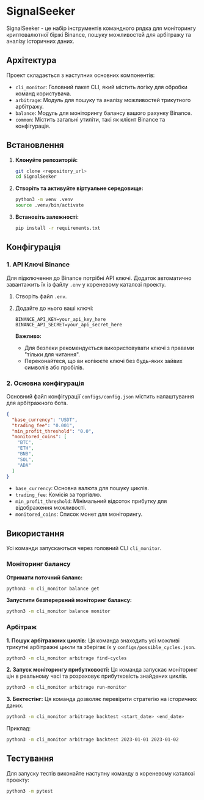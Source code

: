 # SignalSeeker

SignalSeeker - це набір інструментів командного рядка для моніторингу криптовалютної біржі Binance, пошуку можливостей для арбітражу та аналізу історичних даних.

## Архітектура

Проект складається з наступних основних компонентів:

- `cli_monitor`: Головний пакет CLI, який містить логіку для обробки команд користувача.
- `arbitrage`: Модуль для пошуку та аналізу можливостей трикутного арбітражу.
- `balance`: Модуль для моніторингу балансу вашого рахунку Binance.
- `common`: Містить загальні утиліти, такі як клієнт Binance та конфігурація.

## Встановлення

1.  **Клонуйте репозиторій:**
    ```bash
    git clone <repository_url>
    cd SignalSeeker
    ```

2.  **Створіть та активуйте віртуальне середовище:**
    ```bash
    python3 -m venv .venv
    source .venv/bin/activate
    ```

3.  **Встановіть залежності:**
    ```bash
    pip install -r requirements.txt
    ```

## Конфігурація

### 1. API Ключі Binance

Для підключення до Binance потрібні API ключі. Додаток автоматично завантажить їх із файлу `.env` у кореневому каталозі проекту.

1.  Створіть файл `.env`.
2.  Додайте до нього ваші ключі:

    ```
    BINANCE_API_KEY=your_api_key_here
    BINANCE_API_SECRET=your_api_secret_here
    ```

    **Важливо:**
    *   Для безпеки рекомендується використовувати ключі з правами "тільки для читання".
    *   Переконайтеся, що ви копіюєте ключі без будь-яких зайвих символів або пробілів.

### 2. Основна конфігурація

Основний файл конфігурації `configs/config.json` містить налаштування для арбітражного бота.

```json
{
  "base_currency": "USDT",
  "trading_fee": "0.001",
  "min_profit_threshold": "0.0",
  "monitored_coins": [
    "BTC",
    "ETH",
    "BNB",
    "SOL",
    "ADA"
  ]
}
```

-   `base_currency`: Основна валюта для пошуку циклів.
-   `trading_fee`: Комісія за торгівлю.
-   `min_profit_threshold`: Мінімальний відсоток прибутку для відображення можливості.
-   `monitored_coins`: Список монет для моніторингу.

## Використання

Усі команди запускаються через головний CLI `cli_monitor`.

### Моніторинг балансу

**Отримати поточний баланс:**
```bash
python3 -m cli_monitor balance get
```

**Запустити безперервний моніторинг балансу:**
```bash
python3 -m cli_monitor balance monitor
```

### Арбітраж

**1. Пошук арбітражних циклів:**
Ця команда знаходить усі можливі трикутні арбітражні цикли та зберігає їх у `configs/possible_cycles.json`.
```bash
python3 -m cli_monitor arbitrage find-cycles
```

**2. Запуск моніторингу прибутковості:**
Ця команда запускає моніторинг цін в реальному часі та розраховує прибутковість знайдених циклів.
```bash
python3 -m cli_monitor arbitrage run-monitor
```

**3. Бектестінг:**
Ця команда дозволяє перевірити стратегію на історичних даних.
```bash
python3 -m cli_monitor arbitrage backtest <start_date> <end_date>
```
Приклад:
```bash
python3 -m cli_monitor arbitrage backtest 2023-01-01 2023-01-02
```

## Тестування

Для запуску тестів виконайте наступну команду в кореневому каталозі проекту:

```bash
python3 -m pytest
```
